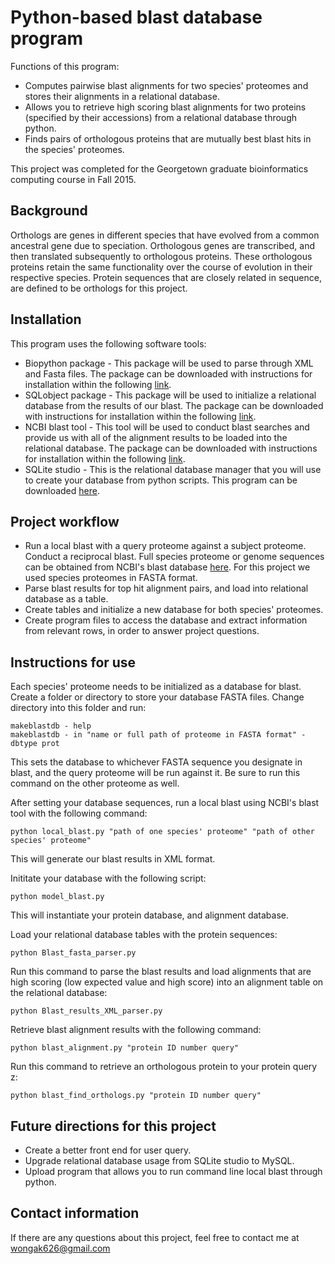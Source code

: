 # Python-based blast database program

Functions of this program:
* Computes pairwise blast alignments for two species' proteomes and stores their alignments in a relational database.
* Allows you to retrieve high scoring blast alignments for two proteins (specified by their accessions) from a relational database through python.
* Finds pairs of orthologous proteins that are mutually best blast hits in the species' proteomes.

This project was completed for the Georgetown graduate bioinformatics computing course in Fall 2015.

## Background
Orthologs are genes in different species that have evolved from a common ancestral gene due to speciation. Orthologous genes are transcribed, and then translated subsequently to orthologous proteins. These orthologous proteins retain the same functionality over the course of evolution in their respective species. Protein sequences that are closely related in sequence, are defined to be orthologs for this project.

## Installation
This program uses the following software tools:
* Biopython package - This package will be used to parse through XML and Fasta files. The package can be downloaded with instructions for installation within the following [link](http://biopython.org/wiki/Download).
* SQLobject package - This package will be used to initialize a relational database from the results of our blast. The package can be downloaded with instructions for installation within the following [link](http://www.sqlobject.org/download.html).
* NCBI blast tool - This tool will be used to conduct blast searches and provide us with all of the alignment results to be loaded into the relational database. The package can be downloaded with instructions for installation within the following [link](https://blast.ncbi.nlm.nih.gov/Blast.cgi?CMD=Web&PAGE_TYPE=BlastDocs&DOC_TYPE=Download).
* SQLite studio - This is the relational database manager that you will use to create your database from python scripts. This program can be downloaded [here](https://sqlitestudio.pl/index.rvt?act=download).


## Project workflow
- Run a local blast with a query proteome against a subject proteome. Conduct a reciprocal blast. Full species proteome or genome sequences can be obtained from NCBI's blast database [here](https://ftp.ncbi.nlm.nih.gov/blast/db/). For this project we used species proteomes in FASTA format.
- Parse blast results for top hit alignment pairs, and load into relational database as a table.
- Create tables and initialize a new database for both species' proteomes.
- Create program files to access the database and extract information from relevant rows, in order to answer project questions.

## Instructions for use
Each species' proteome needs to be initialized as a database for blast. Create a folder or directory to store your database FASTA files. Change directory into this folder and run:
```
makeblastdb - help
makeblastdb - in "name or full path of proteome in FASTA format" -dbtype prot
```
This sets the database to whichever FASTA sequence you designate in blast, and the query proteome will be run against it. Be sure to run this command on the other proteome as well.

After setting your database sequences, run a local blast using NCBI's blast tool with the following command:
```
python local_blast.py "path of one species' proteome" "path of other species' proteome"
```
This will generate our blast results in XML format.

Inititate your database with the following script:
```
python model_blast.py
```
This will instantiate your protein database, and alignment database.

Load your relational database tables with the protein sequences:
```
python Blast_fasta_parser.py
```
Run this command to parse the blast results and load alignments that are high scoring (low expected value and high score) into an alignment table on the relational database:
```
python Blast_results_XML_parser.py
```
Retrieve blast alignment results with the following command:
```
python blast_alignment.py "protein ID number query"
```
Run this command to retrieve an orthologous protein to your protein query z:
```
python blast_find_orthologs.py "protein ID number query"
```


## Future directions for this project
* Create a better front end for user query.
* Upgrade relational database usage from SQLite studio to MySQL.
* Upload program that allows you to run command line local blast through python.

## Contact information
If there are any questions about this project, feel free to contact me at wongak626@gmail.com


